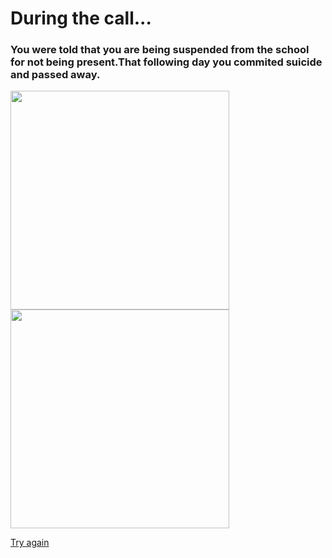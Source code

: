 # During the call...

### You were told that you are being suspended from the school for not being present.That following day you commited suicide and passed away.

<img src="http://www.innovateli.com/wp/wp-content/uploads/2019/09/Suspended-2-777x437.jpg" width="350"/>
<img src="https://encrypted-tbn0.gstatic.com/images?q=tbn:ANd9GcRROj_aERWdaGTG2mrhCr5D-JhRiqD2reV5I0ddFU_rU_EXUsod&s" width="350"/>

[Try again](home.md)

